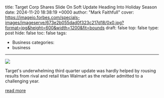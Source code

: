 title: Target Corp Shares Slide On Soft Update Heading Into Holiday Season
date: 2024-11-20 18:38:19 +0000
author: "Mark Faithfull"
cover: https://imageio.forbes.com/specials-images/imageserve/673e2b055dad0f323c217d18/0x0.jpg?format=jpg&height=600&width=1200&fit=bounds
draft: false
top: false
type: post
hide: false
toc: false
tags:
  - Business
categories:
  - business
---

![](https://imageio.forbes.com/specials-images/imageserve/673e2b055dad0f323c217d18/0x0.jpg?format=jpg&height=600&width=1200&fit=bounds)

Target's underwhelming third quarter update was hardly helped by rousing results from rival and retail titan Walmart as the retailer admitted to a challenging year.

[read more](https://www.forbes.com/sites/markfaithfull/2024/11/20/target-corp-shares-slide-on-soft-update-heading-into-holiday-season/)
